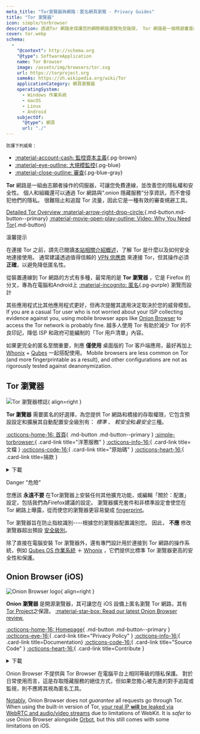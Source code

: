 ```yaml
---
meta_title: "Tor瀏覽器與網路：匿名網頁瀏覽 - Privacy Guides"
title: "Tor 瀏覽器"
icon: simple/torbrowser
description: 透過Tor 網路來保護您的網際網路瀏覽免受窺探， Tor 網路是一個規避審查的安全網路。
cover: tor.webp
schema:
  - 
    "@context": http://schema.org
    "@type": SoftwareApplication
    name: Tor Browser
    image: /assets/img/browsers/tor.svg
    url: https://torproject.org
    sameAs: https://zh.wikipedia.org/wiki/Tor
    applicationCategory: 網頁瀏覽器
    operatingSystem:
      - Windows 作業系統
      - macOS
      - Linux
      - Android
    subjectOf:
      "@type": 網頁
      url: "./"
---
```


<small>防護下列威脅：</small>

- [:material-account-cash: 監控資本主義](basics/common-threats.md#surveillance-as-a-business-model ""){.pg-brown}
- [:material-eye-outline: 大規模監控](basics/common-threats.md#mass-surveillance-programs ""){.pg-blue}
- [:material-close-outline: 審查](basics/common-threats.md#avoiding-censorship ""){.pg-blue-gray}

**Tor** 網路是一組由志願者操作的伺服器，可讓您免費連線，並改善您的隱私權和安全性。 個人和組織還可以通過 Tor 網路與“.onion 隱藏服務”分享資訊，而不會侵犯他們的隱私。 很難阻止和追蹤 Tor 流量，因此它是一種有效的審查規避工具。

[Detailed Tor Overview :material-arrow-right-drop-circle:](advanced/tor-overview.md ""){.md-button.md-button--primary} [:material-movie-open-play-outline: Video: Why You Need Tor](https://www.privacyguides.org/videos/2025/03/02/why-you-need-tor/ ""){.md-button}

<div class="admonition tip" markdown>
<p class="admonition-title">溫馨提示</p>

在連接 Tor 之前，請先已閱讀[本站相關介紹概述](advanced/tor-overview.md)，了解 Tor 是什麼以及如何安全地連接使用。 通常建議透過值得信賴的 [VPN 供應商](vpn.md) 來連接 Tor，但其操作必須**正確**，以避免降低匿名性。

</div>

從裝置連線到 Tor 網路的方式有多種，最常用的是 **Tor 瀏覽器** ，它是 Firefox 的分叉，專為在電腦和Android上 [:material-incognito: 匿名](basics/common-threats.md#anonymity-vs-privacy ""){.pg-purple} 瀏覽而設計

其些應用程式比其他應用程式更好，但再次提醒其選用決定取決於您的威脅模型。 If you are a casual Tor user who is not worried about your ISP collecting evidence against you, using mobile browser apps like [Onion Browser](#onion-browser-ios) to access the Tor network is probably fine. 越多人使用 Tor 有助於減少 Tor 的不良印記，降低 ISP 和政府可能編制的「Tor 用戶清單」內容。

如果更完全的匿名至關重要，則應 **僅使用** 桌面版的 Tor 客戶端應用，最好再加上[Whonix](desktop.md#whonix) + [Qubes](desktop.md#qubes-os) 一起搭配使用。 Mobile browsers are less common on Tor (and more fingerprintable as a result), and other configurations are not as rigorously tested against deanonymization.

## Tor 瀏覽器

<div class="admonition recommendation" markdown>

![Tor 瀏覽器標誌](assets/img/browsers/tor.svg){ align=right }

**Tor 瀏覽器** 需要匿名的好選擇，為您提供 Tor 網路和橋接的存取權限，它包含預設設定和擴展其自動配置安全級別有： *標準* 、 *較安全*和*最安全*三種。

[:octicons-home-16: 首頁](https://torproject.org){ .md-button .md-button--primary }
[:simple-torbrowser:](http://2gzyxa5ihm7nsggfxnu52rck2vv4rvmdlkiu3zzui5du4xyclen53wid.onion){ .card-link title="洋蔥服務" }
[:octicons-info-16:](https://tb-manual.torproject.org){ .card-link title=文檔 }
[:octicons-code-16:](https://gitlab.torproject.org/tpo/applications/tor-browser){ .card-link title="原始碼" }
[:octicons-heart-16:](https://donate.torproject.org){ .card-link title=捐款 }

<details class="downloads" markdown>
<summary>下載</summary>

- [:simple-googleplay: Google Play](https://play.google.com/store/apps/details?id=org.torproject.torbrowser)
- [:simple-android: Android](https://torproject.org/download/#android)
- [:fontawesome-brands-windows: Windows](https://torproject.org/download)
- [:simple-apple: macOS](https://torproject.org/download)
- [:simple-linux: Linux](https://torproject.org/download)

</details>

</div>

<div class="admonition danger" markdown>
<p class="admonition-title">Danger "危險"</p>

您應該 **永遠不要** 在Tor瀏覽器上安裝任何其他擴充功能，或編輯「關於：配置」設定，包括我們為Firefox建議的設定。 瀏覽器擴充套件和非標準設定會使您在 Tor 網路上曝露，從而使您的瀏覽器更容易變成 [fingerprint](https://support.torproject.org/glossary/browser-fingerprinting)。

</div>

Tor 瀏覽器旨在防止指紋識別----根據您的瀏覽器配置識別您。 因此， **不應** 修改瀏覽器超出預設 [安全級別](https://tb-manual.torproject.org/security-settings)。

除了直接在電腦安裝 Tor 瀏覽器外，還有專門設計用於連接到 Tor 網路的操作系統，例如 [Qubes OS 作業系統](desktop.md#qubes-os) ＋ [Whonix](desktop.md#whonix) ，它們提供比標準 Tor 瀏覽器更高的安全性和保護。

## Onion Browser (iOS)

<div class="admonition recommendation" markdown>

![Onion Browser logo](assets/img/self-contained-networks/onion_browser.svg){ align=right }

**Onion 瀏覽器** 是開源瀏覽器，其可讓您在 iOS 設備上匿名瀏覽 Tor 網路，其有 [Tor Project](https://support.torproject.org/glossary/onion-browser/)之保證。 [:material-star-box: Read our latest Onion Browser review.](https://www.privacyguides.org/articles/2024/09/18/onion-browser-review/)

[:octicons-home-16: Homepage](https://onionbrowser.com){ .md-button .md-button--primary }
[:octicons-eye-16:](https://onionbrowser.com/privacy-policy){ .card-link title="Privacy Policy" }
[:octicons-info-16:](https://onionbrowser.com/faqs){ .card-link title=Documentation}
[:octicons-code-16:](https://github.com/OnionBrowser/OnionBrowser){ .card-link title="Source Code" }
[:octicons-heart-16:](https://onionbrowser.com/donate){ .card-link title=Contribute }

<details class="downloads" markdown>
<summary>下載</summary>

- [:simple-appstore: App Store](https://apps.apple.com/app/id519296448)

</details>

</div>

Onion Browser 不提供與 Tor Browser 在電腦平台上相同等級的隱私保護。 對於日常使用而言，這是存取隱藏服務的絕佳方式，但如果您擔心被先進的對手追蹤或監視，則不應將其視為匿名工具。

[Notably](https://github.com/privacyguides/privacyguides.org/issues/2929), Onion Browser does not *guarantee* all requests go through Tor. When using the built-in version of Tor, [your real IP **will** be leaked via WebRTC and audio/video streams](https://onionbrowser.com/faqs) due to limitations of WebKit. It is *safer* to use Onion Browser alongside [Orbot](alternative-networks.md#orbot), but this still comes with some limitations on iOS.
